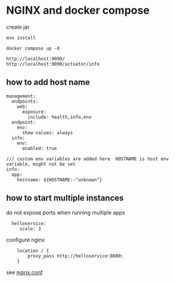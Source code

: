 NGINX and docker compose
========================

create jar
```shell
mvn install
```

```shell
docker compose up -d
```

```
http://localhost:9090/
http://localhost:9090/actuator/info
```

how to add host name
--------------------
```
management:
  endpoints:
    web:
      exposure:
        include: health,info,env
  endpoint:
    env:
      show-values: always
  info:
    env:
      enabled: true

/// custom env variables are added here  HOSTNAME is host env variable, might not be set    
info:
  app:
    hostname: ${HOSTNAME:-"unknown"}

```

how to start multiple instances
--------------------
do not expose ports when running multiple apps
```
  helloservice:
     scale: 3
```

configure nginx
```
    location / {
        proxy_pass http://helloservice:8080;
    }
```
see [nginx.conf](nginx.conf)